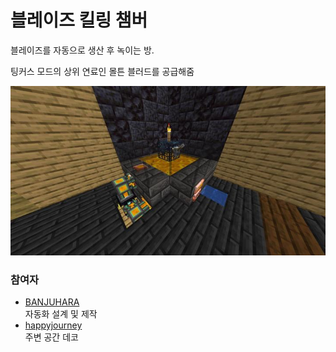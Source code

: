 # 블레이즈 킬링 챔버

블레이즈를 자동으로 생산 후 녹이는 방.

팅커스 모드의 상위 연료인 몰튼 블러드를 공급해줌

![메인](../../asset/systems/blaze_killing_chamber/main.jpg)

### 참여자
<!-- tag_source_open:description:member_contribute -->
- [BANJUHARA](../members/BANJUHARA.md)  
자동화 설계 및 제작
- [happyjourney](../members/happyjourney.md)  
주변 공간 데코
<!-- tag_close-->